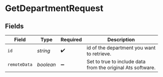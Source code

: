 # GetDepartmentRequest


## Fields

| Field                                                       | Type                                                        | Required                                                    | Description                                                 |
| ----------------------------------------------------------- | ----------------------------------------------------------- | ----------------------------------------------------------- | ----------------------------------------------------------- |
| `id`                                                        | *string*                                                    | :heavy_check_mark:                                          | id of the department you want to retrieve.                  |
| `remoteData`                                                | *boolean*                                                   | :heavy_minus_sign:                                          | Set to true to include data from the original Ats software. |